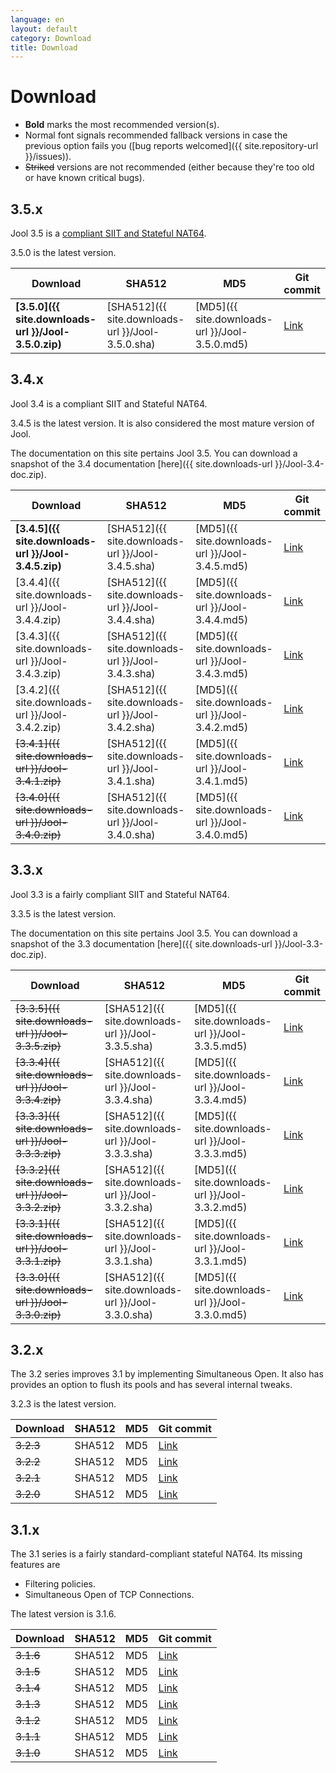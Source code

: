 ```yaml
---
language: en
layout: default
category: Download
title: Download
---
```


# Download

<!--
	BTW: These links are absolute because we don't version track the files.
	If they were relative, they would break when the documentation is
	generated manually.
-->

- **Bold** marks the most recommended version(s).
- Normal font signals recommended fallback versions in case the previous option fails you ([bug reports welcomed]({{ site.repository-url }}/issues)).
- <del>Striked</del> versions are not recommended (either because they're too old or have known critical bugs).

## 3.5.x

Jool 3.5 is a [compliant SIIT and Stateful NAT64](intro-jool.html#compliance).

3.5.0 is the latest version.

| Download | SHA512 | MD5| Git commit |
|----------|--------|----|------------|
| **[3.5.0]({{ site.downloads-url }}/Jool-3.5.0.zip)** | [SHA512]({{ site.downloads-url }}/Jool-3.5.0.sha) | [MD5]({{ site.downloads-url }}/Jool-3.5.0.md5) | <a href="{{ site.repository-url }}/tree/v3.5.0" target="_blank">Link</a> |

## 3.4.x

Jool 3.4 is a compliant SIIT and Stateful NAT64.

3.4.5 is the latest version. It is also considered the most mature version of Jool.

The documentation on this site pertains Jool 3.5. You can download a snapshot of the 3.4 documentation [here]({{ site.downloads-url }}/Jool-3.4-doc.zip).

| Download | SHA512 | MD5| Git commit |
|----------|--------|----|------------|
| **[3.4.5]({{ site.downloads-url }}/Jool-3.4.5.zip)** | [SHA512]({{ site.downloads-url }}/Jool-3.4.5.sha) | [MD5]({{ site.downloads-url }}/Jool-3.4.5.md5) | <a href="{{ site.repository-url }}/tree/v3.4.5" target="_blank">Link</a> |
| [3.4.4]({{ site.downloads-url }}/Jool-3.4.4.zip) | [SHA512]({{ site.downloads-url }}/Jool-3.4.4.sha) | [MD5]({{ site.downloads-url }}/Jool-3.4.4.md5) | <a href="{{ site.repository-url }}/tree/v3.4.4" target="_blank">Link</a> |
| [3.4.3]({{ site.downloads-url }}/Jool-3.4.3.zip) | [SHA512]({{ site.downloads-url }}/Jool-3.4.3.sha) | [MD5]({{ site.downloads-url }}/Jool-3.4.3.md5) | <a href="{{ site.repository-url }}/tree/v3.4.3" target="_blank">Link</a> |
| [3.4.2]({{ site.downloads-url }}/Jool-3.4.2.zip) | [SHA512]({{ site.downloads-url }}/Jool-3.4.2.sha) | [MD5]({{ site.downloads-url }}/Jool-3.4.2.md5) | <a href="{{ site.repository-url }}/tree/v3.4.2" target="_blank">Link</a> |
| <del>[3.4.1]({{ site.downloads-url }}/Jool-3.4.1.zip)</del> | [SHA512]({{ site.downloads-url }}/Jool-3.4.1.sha) | [MD5]({{ site.downloads-url }}/Jool-3.4.1.md5) | <a href="{{ site.repository-url }}/tree/v3.4.1" target="_blank">Link</a> |
| <del>[3.4.0]({{ site.downloads-url }}/Jool-3.4.0.zip)</del> | [SHA512]({{ site.downloads-url }}/Jool-3.4.0.sha) | [MD5]({{ site.downloads-url }}/Jool-3.4.0.md5) | <a href="{{ site.repository-url }}/tree/v3.4.0" target="_blank">Link</a> |

## 3.3.x

Jool 3.3 is a fairly compliant SIIT and Stateful NAT64.

3.3.5 is the latest version.

The documentation on this site pertains Jool 3.5. You can download a snapshot of the 3.3 documentation [here]({{ site.downloads-url }}/Jool-3.3-doc.zip).

| Download | SHA512 | MD5| Git commit |
|----------|--------|----|------------|
| <del>[3.3.5]({{ site.downloads-url }}/Jool-3.3.5.zip)</del> | [SHA512]({{ site.downloads-url }}/Jool-3.3.5.sha) | [MD5]({{ site.downloads-url }}/Jool-3.3.5.md5) | <a href="{{ site.repository-url }}/tree/v3.3.5" target="_blank">Link</a> |
| <del>[3.3.4]({{ site.downloads-url }}/Jool-3.3.4.zip)</del> | [SHA512]({{ site.downloads-url }}/Jool-3.3.4.sha) | [MD5]({{ site.downloads-url }}/Jool-3.3.4.md5) | <a href="{{ site.repository-url }}/tree/v3.3.4" target="_blank">Link</a> |
| <del>[3.3.3]({{ site.downloads-url }}/Jool-3.3.3.zip)</del> | [SHA512]({{ site.downloads-url }}/Jool-3.3.3.sha) | [MD5]({{ site.downloads-url }}/Jool-3.3.3.md5) | <a href="{{ site.repository-url }}/tree/v3.3.3" target="_blank">Link</a> |
| <del>[3.3.2]({{ site.downloads-url }}/Jool-3.3.2.zip)</del> | [SHA512]({{ site.downloads-url }}/Jool-3.3.2.sha) | [MD5]({{ site.downloads-url }}/Jool-3.3.2.md5) | <a href="{{ site.repository-url }}/tree/v3.3.2" target="_blank">Link</a> |
| <del>[3.3.1]({{ site.downloads-url }}/Jool-3.3.1.zip)</del> | [SHA512]({{ site.downloads-url }}/Jool-3.3.1.sha) | [MD5]({{ site.downloads-url }}/Jool-3.3.1.md5) | <a href="{{ site.repository-url }}/tree/v3.3.1" target="_blank">Link</a> |
| <del>[3.3.0]({{ site.downloads-url }}/Jool-3.3.0.zip)</del> | [SHA512]({{ site.downloads-url }}/Jool-3.3.0.sha) | [MD5]({{ site.downloads-url }}/Jool-3.3.0.md5) | <a href="{{ site.repository-url }}/tree/v3.3.0" target="_blank">Link</a> |

## 3.2.x

The 3.2 series improves 3.1 by implementing Simultaneous Open. It also has provides an option to flush its pools and has several internal tweaks.

3.2.3 is the latest version.

| Download | SHA512 | MD5| Git commit |
|----------|--------|----|------------|
| <del>3.2.3</del> | SHA512 | MD5 | <a href="{{ site.repository-url }}/tree/v3.2.3" target="_blank">Link</a> |
| <del>3.2.2</del> | SHA512 | MD5 | <a href="{{ site.repository-url }}/tree/v3.2.2" target="_blank">Link</a> |
| <del>3.2.1</del> | SHA512 | MD5 | <a href="{{ site.repository-url }}/tree/v3.2.1" target="_blank">Link</a> |
| <del>3.2.0</del> | SHA512 | MD5 | <a href="{{ site.repository-url }}/tree/v3.2.0" target="_blank">Link</a> |

## 3.1.x

The 3.1 series is a fairly standard-compliant stateful NAT64. Its missing features are

- Filtering policies.
- Simultaneous Open of TCP Connections.

The latest version is 3.1.6.

| Download | SHA512 | MD5| Git commit |
|----------|--------|----|------------|
| <del>3.1.6</del> | SHA512 | MD5 | <a href="{{ site.repository-url }}/tree/v3.1.6" target="_blank">Link</a> |
| <del>3.1.5</del> | SHA512 | MD5 | <a href="{{ site.repository-url }}/tree/v3.1.5" target="_blank">Link</a> |
| <del>3.1.4</del> | SHA512 | MD5 | <a href="{{ site.repository-url }}/tree/v3.1.4" target="_blank">Link</a> |
| <del>3.1.3</del> | SHA512 | MD5 | <a href="{{ site.repository-url }}/tree/v3.1.3" target="_blank">Link</a> |
| <del>3.1.2</del> | SHA512 | MD5 | <a href="{{ site.repository-url }}/tree/v3.1.2" target="_blank">Link</a> |
| <del>3.1.1</del> | SHA512 | MD5 | <a href="{{ site.repository-url }}/tree/v3.1.1" target="_blank">Link</a> |
| <del>3.1.0</del> | SHA512 | MD5 | <a href="{{ site.repository-url }}/tree/v3.1.0" target="_blank">Link</a> |

